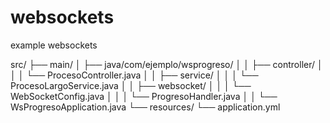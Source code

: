 # websockets
example websockets



src/
├── main/
│   ├── java/com/ejemplo/wsprogreso/
│   │   ├── controller/
│   │   │   └── ProcesoController.java
│   │   ├── service/
│   │   │   └── ProcesoLargoService.java
│   │   ├── websocket/
│   │   │   └── WebSocketConfig.java
│   │   │   └── ProgresoHandler.java
│   │   └── WsProgresoApplication.java
└── resources/
    └── application.yml
